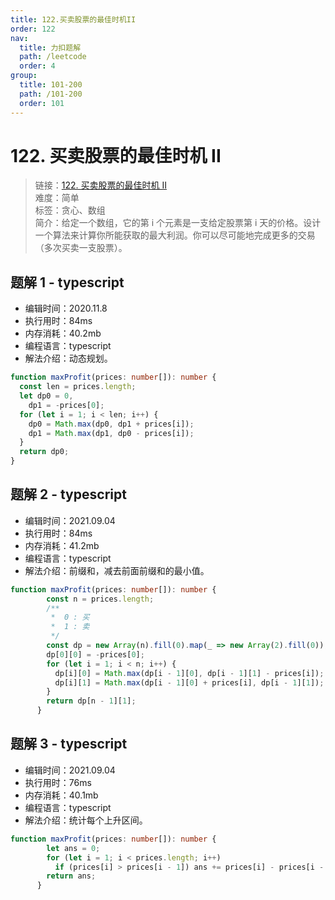 ```yaml
---
title: 122.买卖股票的最佳时机II
order: 122
nav:
  title: 力扣题解
  path: /leetcode
  order: 4
group:
  title: 101-200
  path: /101-200
  order: 101
---
```


# 122. 买卖股票的最佳时机 II

> 链接：[122. 买卖股票的最佳时机 II](https://leetcode-cn.com/problems/best-time-to-buy-and-sell-stock-ii/)  
> 难度：简单  
> 标签：贪心、数组  
> 简介：给定一个数组，它的第 i 个元素是一支给定股票第 i 天的价格。设计一个算法来计算你所能获取的最大利润。你可以尽可能地完成更多的交易（多次买卖一支股票）。

## 题解 1 - typescript

- 编辑时间：2020.11.8
- 执行用时：84ms
- 内存消耗：40.2mb
- 编程语言：typescript
- 解法介绍：动态规划。

```typescript
function maxProfit(prices: number[]): number {
  const len = prices.length;
  let dp0 = 0,
    dp1 = -prices[0];
  for (let i = 1; i < len; i++) {
    dp0 = Math.max(dp0, dp1 + prices[i]);
    dp1 = Math.max(dp1, dp0 - prices[i]);
  }
  return dp0;
}
```
## 题解 2 - typescript
- 编辑时间：2021.09.04
- 执行用时：84ms
- 内存消耗：41.2mb
- 编程语言：typescript
- 解法介绍：前缀和，减去前面前缀和的最小值。
```typescript
function maxProfit(prices: number[]): number {
        const n = prices.length;
        /**
         *  0 : 买
         *  1 : 卖
         */
        const dp = new Array(n).fill(0).map(_ => new Array(2).fill(0));
        dp[0][0] = -prices[0];
        for (let i = 1; i < n; i++) {
          dp[i][0] = Math.max(dp[i - 1][0], dp[i - 1][1] - prices[i]);
          dp[i][1] = Math.max(dp[i - 1][0] + prices[i], dp[i - 1][1]);
        }
        return dp[n - 1][1];
      }
```

## 题解 3 - typescript
- 编辑时间：2021.09.04
- 执行用时：76ms
- 内存消耗：40.1mb
- 编程语言：typescript
- 解法介绍：统计每个上升区间。
```typescript
function maxProfit(prices: number[]): number {
        let ans = 0;
        for (let i = 1; i < prices.length; i++)
          if (prices[i] > prices[i - 1]) ans += prices[i] - prices[i - 1];
        return ans;
      }
```
